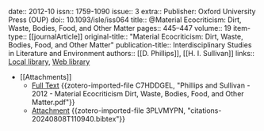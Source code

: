 date:: 2012-10
issn:: 1759-1090
issue:: 3
extra:: Publisher: Oxford University Press (OUP)
doi:: 10.1093/isle/iss064
title:: @Material Ecocriticism: Dirt, Waste, Bodies, Food, and Other Matter
pages:: 445–447
volume:: 19
item-type:: [[journalArticle]]
original-title:: "Material Ecocriticism: Dirt, Waste, Bodies, Food, and Other Matter"
publication-title:: Interdisciplinary Studies in Literature and Environment
authors:: [[D. Phillips]], [[H. I. Sullivan]]
links:: [Local library](zotero://select/library/items/UGXV4YWK), [Web library](https://www.zotero.org/users/15862703/items/UGXV4YWK)

- [[Attachments]]
	- [Full Text](https://dacemirror.sci-hub.se/journal-article/52fa5daa52fa96affe68941dc9ff9865/phillips2012.pdf#navpanes=0&view=FitH) {{zotero-imported-file C7HDDGEL, "Phillips and Sullivan - 2012 - Material Ecocriticism Dirt, Waste, Bodies, Food, and Other Matter.pdf"}}
	- [Attachment](zotero://select/library/items/3PLVMYPN) {{zotero-imported-file 3PLVMYPN, "citations-20240808T110940.bibtex"}}